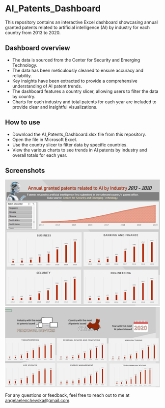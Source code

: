 # AI_Patents_Dashboard
This repository contains an interactive Excel dashboard showcasing annual granted patents related to artificial intelligence (AI) by industry for each country from 2013 to 2020.

## Dashboard overview
- The data is sourced from the Center for Security and Emerging Technology.
- The data has been meticulously cleaned to ensure accuracy and reliability.
- Key insights have been extracted to provide a comprehensive understanding of AI patent trends.
- The dashboard features a country slicer, allowing users to filter the data by country.
- Charts for each industry and total patents for each year are included to provide clear and insightful visualizations.

## How to use
- Download the AI_Patents_Dashboard.xlsx file from this repository.
- Open the file in Microsoft Excel.
- Use the country slicer to filter data by specific countries.
- View the various charts to see trends in AI patents by industry and overall totals for each year.

## Screenshots

![Section 1](https://github.com/AngelaElenchevska/AI_Patents_Dashboard/blob/main/S1.png?raw=true)
![Section 2](https://github.com/AngelaElenchevska/AI_Patents_Dashboard/blob/main/S2.png?raw=true)


For any questions or feedback, feel free to reach out to me at angelaelenchevska@gmail.com.
